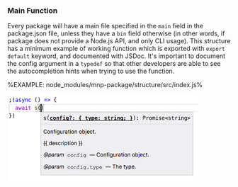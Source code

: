 ### Main Function

Every package will have a main file specified in the `main` field in the package.json file, unless they have a `bin` field otherwise (in other words, if package does not provide a Node.js API, and only CLI usage). This structure has a minimum example of working function which is exported with `export default` keyword, and documented with JSDoc. It's important to document the config argument in a `typedef` so that other developers are able to see the autocompletion hints when trying to use the function.

%EXAMPLE: node_modules/mnp-package/structure/src/index.js%

![Config Api Type](doc/config.gif)

